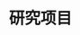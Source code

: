 ---
title: 研究项目
cms_exclude: true

# View.
#   1 = List
#   2 = Compact
#   3 = Card
view: 1

# Optional header image
header:
  caption: ""
  image: ""
--- 